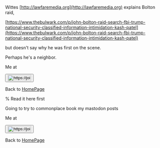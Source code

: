 <!--
blogUrl: https://counterbean.blogspot.com/
format: markdown
id: '6259570478600952864'
published: true
tags:
- lawfare
- emptywheel
- johnbolton
title: LawfareScoop

-->

Wittes
[http://lawfaremedia.org](http://lawfaremedia.org)
explains Bolton raid,

[https://www.thebulwark.com/p/john-bolton-raid-search-fbi-trump-national-security-classified-information-intimidation-kash-patel](https://www.thebulwark.com/p/john-bolton-raid-search-fbi-trump-national-security-classified-information-intimidation-kash-patel)

but doesn't say why he was first on the scene.

Perhaps he's a neighbor.

Me at
    <form action='https://mastodon.sdf.org/@drbean'>
    <button type='submit' class='btn'>
    <img src='./mastodon.svg'
        alt='https://joinmastodon.org/logos/wordmark-black-text.svg'
        style='width:75px;height:20px'/>
    </button></form>
    
Back to [HomePage](http://drbean.sdf.org/HomePage.html)

% Read it here first

Going to try to commonplace book my mastodon posts


Me at
<form action='https://mastodon.sdf.org/@drbean'>
<button type='submit' class='btn'>
<img src='./mastodon.svg'
alt='https://joinmastodon.org/logos/wordmark-black-text.svg'
style='width:75px;height:20px'/>
</button></form>

Back to [HomePage](HomePage.html)
